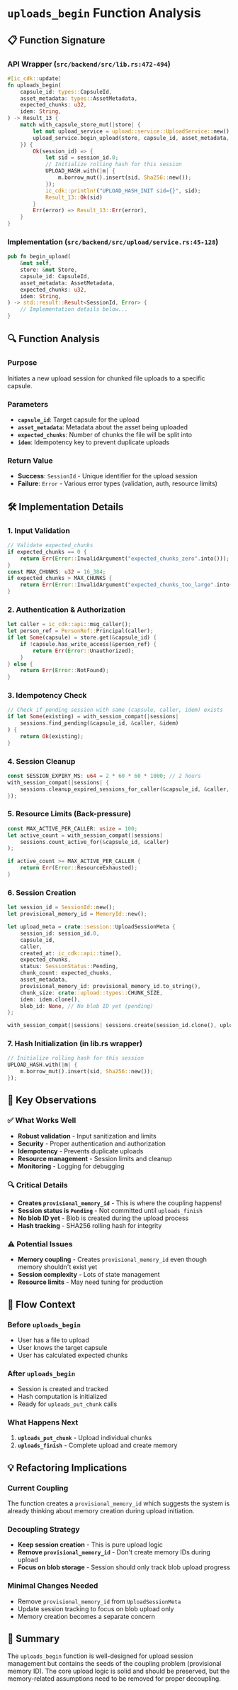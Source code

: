 # `uploads_begin` Function Analysis

## 📋 **Function Signature**

### **API Wrapper** (`src/backend/src/lib.rs:472-494`)

```rust
#[ic_cdk::update]
fn uploads_begin(
    capsule_id: types::CapsuleId,
    asset_metadata: types::AssetMetadata,
    expected_chunks: u32,
    idem: String,
) -> Result_13 {
    match with_capsule_store_mut(|store| {
        let mut upload_service = upload::service::UploadService::new();
        upload_service.begin_upload(store, capsule_id, asset_metadata, expected_chunks, idem)
    }) {
        Ok(session_id) => {
            let sid = session_id.0;
            // Initialize rolling hash for this session
            UPLOAD_HASH.with(|m| {
                m.borrow_mut().insert(sid, Sha256::new());
            });
            ic_cdk::println!("UPLOAD_HASH_INIT sid={}", sid);
            Result_13::Ok(sid)
        }
        Err(error) => Result_13::Err(error),
    }
}
```

### **Implementation** (`src/backend/src/upload/service.rs:45-128`)

```rust
pub fn begin_upload(
    &mut self,
    store: &mut Store,
    capsule_id: CapsuleId,
    asset_metadata: AssetMetadata,
    expected_chunks: u32,
    idem: String,
) -> std::result::Result<SessionId, Error> {
    // Implementation details below...
}
```

## 🔍 **Function Analysis**

### **Purpose**

Initiates a new upload session for chunked file uploads to a specific capsule.

### **Parameters**

- **`capsule_id`**: Target capsule for the upload
- **`asset_metadata`**: Metadata about the asset being uploaded
- **`expected_chunks`**: Number of chunks the file will be split into
- **`idem`**: Idempotency key to prevent duplicate uploads

### **Return Value**

- **Success**: `SessionId` - Unique identifier for the upload session
- **Failure**: `Error` - Various error types (validation, auth, resource limits)

## 🛠️ **Implementation Details**

### **1. Input Validation**

```rust
// Validate expected_chunks
if expected_chunks == 0 {
    return Err(Error::InvalidArgument("expected_chunks_zero".into()));
}
const MAX_CHUNKS: u32 = 16_384;
if expected_chunks > MAX_CHUNKS {
    return Err(Error::InvalidArgument("expected_chunks_too_large".into()));
}
```

### **2. Authentication & Authorization**

```rust
let caller = ic_cdk::api::msg_caller();
let person_ref = PersonRef::Principal(caller);
if let Some(capsule) = store.get(&capsule_id) {
    if !capsule.has_write_access(&person_ref) {
        return Err(Error::Unauthorized);
    }
} else {
    return Err(Error::NotFound);
}
```

### **3. Idempotency Check**

```rust
// Check if pending session with same (capsule, caller, idem) exists
if let Some(existing) = with_session_compat(|sessions|
    sessions.find_pending(&capsule_id, &caller, &idem)
) {
    return Ok(existing);
}
```

### **4. Session Cleanup**

```rust
const SESSION_EXPIRY_MS: u64 = 2 * 60 * 60 * 1000; // 2 hours
with_session_compat(|sessions| {
    sessions.cleanup_expired_sessions_for_caller(&capsule_id, &caller, SESSION_EXPIRY_MS)
});
```

### **5. Resource Limits (Back-pressure)**

```rust
const MAX_ACTIVE_PER_CALLER: usize = 100;
let active_count = with_session_compat(|sessions|
    sessions.count_active_for(&capsule_id, &caller)
);

if active_count >= MAX_ACTIVE_PER_CALLER {
    return Err(Error::ResourceExhausted);
}
```

### **6. Session Creation**

```rust
let session_id = SessionId::new();
let provisional_memory_id = MemoryId::new();

let upload_meta = crate::session::UploadSessionMeta {
    session_id: session_id.0,
    capsule_id,
    caller,
    created_at: ic_cdk::api::time(),
    expected_chunks,
    status: SessionStatus::Pending,
    chunk_count: expected_chunks,
    asset_metadata,
    provisional_memory_id: provisional_memory_id.to_string(),
    chunk_size: crate::upload::types::CHUNK_SIZE,
    idem: idem.clone(),
    blob_id: None, // No blob ID yet (pending)
};

with_session_compat(|sessions| sessions.create(session_id.clone(), upload_meta))?;
```

### **7. Hash Initialization** (in lib.rs wrapper)

```rust
// Initialize rolling hash for this session
UPLOAD_HASH.with(|m| {
    m.borrow_mut().insert(sid, Sha256::new());
});
```

## 🎯 **Key Observations**

### **✅ What Works Well**

- **Robust validation** - Input sanitization and limits
- **Security** - Proper authentication and authorization
- **Idempotency** - Prevents duplicate uploads
- **Resource management** - Session limits and cleanup
- **Monitoring** - Logging for debugging

### **🔍 Critical Details**

- **Creates `provisional_memory_id`** - This is where the coupling happens!
- **Session status is `Pending`** - Not committed until `uploads_finish`
- **No blob ID yet** - Blob is created during the upload process
- **Hash tracking** - SHA256 rolling hash for integrity

### **⚠️ Potential Issues**

- **Memory coupling** - Creates `provisional_memory_id` even though memory shouldn't exist yet
- **Session complexity** - Lots of state management
- **Resource limits** - May need tuning for production

## 🔄 **Flow Context**

### **Before `uploads_begin`**

- User has a file to upload
- User knows the target capsule
- User has calculated expected chunks

### **After `uploads_begin`**

- Session is created and tracked
- Hash computation is initialized
- Ready for `uploads_put_chunk` calls

### **What Happens Next**

1. **`uploads_put_chunk`** - Upload individual chunks
2. **`uploads_finish`** - Complete upload and create memory

## 💡 **Refactoring Implications**

### **Current Coupling**

The function creates a `provisional_memory_id` which suggests the system is already thinking about memory creation during upload initiation.

### **Decoupling Strategy**

- **Keep session creation** - This is pure upload logic
- **Remove `provisional_memory_id`** - Don't create memory IDs during upload
- **Focus on blob storage** - Session should only track blob upload progress

### **Minimal Changes Needed**

- Remove `provisional_memory_id` from `UploadSessionMeta`
- Update session tracking to focus on blob upload only
- Memory creation becomes a separate concern

## 📝 **Summary**

The `uploads_begin` function is well-designed for upload session management but contains the seeds of the coupling problem (provisional memory ID). The core upload logic is solid and should be preserved, but the memory-related assumptions need to be removed for proper decoupling.
